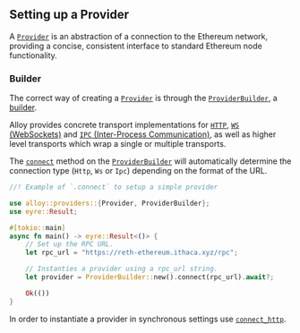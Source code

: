 ## Setting up a Provider

A [`Provider`](https://docs.rs/alloy/latest/alloy/providers/trait.Provider.html) is an abstraction of a connection to the Ethereum network, providing a concise, consistent interface to standard Ethereum node functionality.

### Builder

The correct way of creating a [`Provider`](https://docs.rs/alloy/latest/alloy/providers/trait.Provider.html) is through the [`ProviderBuilder`](https://docs.rs/alloy/latest/alloy/providers/struct.ProviderBuilder.html), a [builder](https://rust-unofficial.github.io/patterns/patterns/creational/builder.html).

Alloy provides concrete transport implementations for [`HTTP`](/rpc-providers/http-provider), [`WS` (WebSockets)](/rpc-providers/ws-provider) and [`IPC` (Inter-Process Communication)](/rpc-providers/ipc-provider.md), as well as higher level transports which wrap a single or multiple transports.

The [`connect`](https://docs.rs/alloy/latest/alloy/providers/struct.ProviderBuilder.html#method.connect) method on the [`ProviderBuilder`](https://docs.rs/alloy/latest/alloy/providers/struct.ProviderBuilder.html) will automatically determine the connection type (`Http`, `Ws` or `Ipc`) depending on the format of the URL.

```rust
//! Example of `.connect` to setup a simple provider

use alloy::providers::{Provider, ProviderBuilder};
use eyre::Result;

#[tokio::main]
async fn main() -> eyre::Result<()> {
    // Set up the RPC URL.
    let rpc_url = "https://reth-ethereum.ithaca.xyz/rpc";

    // Instanties a provider using a rpc_url string.
    let provider = ProviderBuilder::new().connect(rpc_url).await?;

    Ok(())
}
```

In order to instantiate a provider in synchronous settings use [`connect_http`](/rpc-providers/http-provider).
